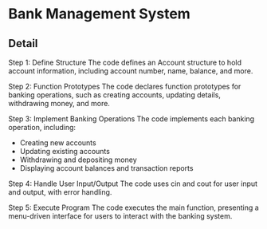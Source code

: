 # Bank Management System
## Detail

Step 1: Define Structure
The code defines an Account structure to hold account information, including account number, name, balance, and more.

Step 2: Function Prototypes
The code declares function prototypes for banking operations, such as creating accounts, updating details, withdrawing money, and more.

Step 3: Implement Banking Operations
The code implements each banking operation, including:

- Creating new accounts
- Updating existing accounts
- Withdrawing and depositing money
- Displaying account balances and transaction reports

Step 4: Handle User Input/Output
The code uses cin and cout for user input and output, with error handling.

Step 5: Execute Program
The code executes the main function, presenting a menu-driven interface for users to interact with the banking system.
